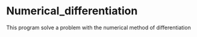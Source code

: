 # Numerical_differentiation
This program solve a problem with the numerical method of differentiation
